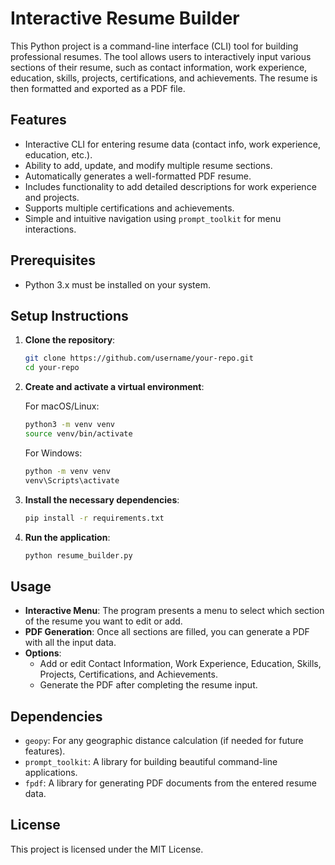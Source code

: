 # Interactive Resume Builder

This Python project is a command-line interface (CLI) tool for building professional resumes. The tool allows users to interactively input various sections of their resume, such as contact information, work experience, education, skills, projects, certifications, and achievements. The resume is then formatted and exported as a PDF file.

## Features

- Interactive CLI for entering resume data (contact info, work experience, education, etc.).
- Ability to add, update, and modify multiple resume sections.
- Automatically generates a well-formatted PDF resume.
- Includes functionality to add detailed descriptions for work experience and projects.
- Supports multiple certifications and achievements.
- Simple and intuitive navigation using `prompt_toolkit` for menu interactions.

## Prerequisites

- Python 3.x must be installed on your system.

## Setup Instructions

1. **Clone the repository**:
    ```bash
    git clone https://github.com/username/your-repo.git
    cd your-repo
    ```

2. **Create and activate a virtual environment**:

    For macOS/Linux:
    ```bash
    python3 -m venv venv
    source venv/bin/activate
    ```

    For Windows:
    ```bash
    python -m venv venv
    venv\Scripts\activate
    ```

3. **Install the necessary dependencies**:
    ```bash
    pip install -r requirements.txt
    ```

4. **Run the application**:
    ```bash
    python resume_builder.py
    ```

## Usage

- **Interactive Menu**: The program presents a menu to select which section of the resume you want to edit or add.
- **PDF Generation**: Once all sections are filled, you can generate a PDF with all the input data.
- **Options**:
    - Add or edit Contact Information, Work Experience, Education, Skills, Projects, Certifications, and Achievements.
    - Generate the PDF after completing the resume input.

## Dependencies

- `geopy`: For any geographic distance calculation (if needed for future features).
- `prompt_toolkit`: A library for building beautiful command-line applications.
- `fpdf`: A library for generating PDF documents from the entered resume data.

## License

This project is licensed under the MIT License.
